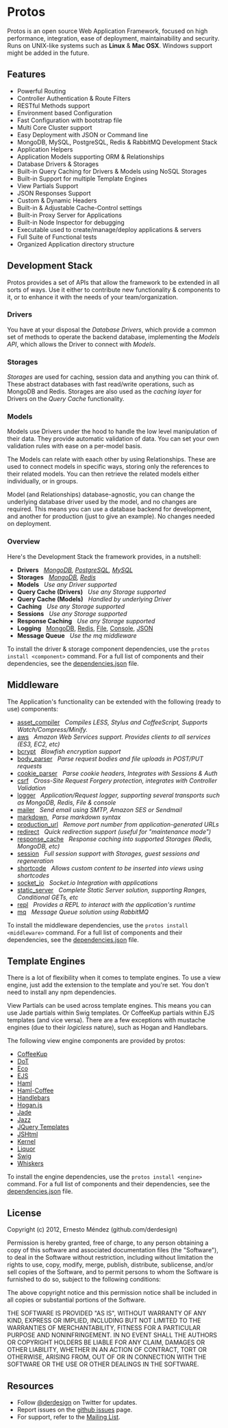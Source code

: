 # Protos

Protos is an open source Web Application Framework, focused on high performance, integration, ease of 
deployment, maintainability and security. Runs on UNIX-like systems such as **Linux** &amp; **Mac OSX**. Windows 
support might be added in the future.

## Features

- Powerful Routing
- Controller Authentication & Route Filters
- RESTful Methods support
- Environment based Configuration
- Fast Configuration with bootstrap file
- Multi Core Cluster support
- Easy Deployment with JSON or Command line
- MongoDB, MySQL, PostgreSQL, Redis & RabbitMQ Development Stack
- Application Helpers
- Application Models supporting ORM &amp; Relationships
- Database Drivers & Storages
- Built-in Query Caching for Drivers & Models using NoSQL Storages
- Built-in Support for multiple Template Engines
- View Partials Support
- JSON Responses Support
- Custom & Dynamic Headers
- Built-in & Adjustable Cache-Control settings
- Built-in Proxy Server for Applications
- Built-in Node Inspector for debugging
- Executable used to create/manage/deploy applications &amp; servers
- Full Suite of Functional tests
- Organized Application directory structure

## Development Stack

Protos provides a set of APIs that allow the framework to be extended in all sorts of ways. Use it either to contribute
new functionality &amp; components to it, or to enhance it with the needs of your team/organization.

### Drivers

You have at your disposal the _Database Drivers_, which provide a common set of methods to operate the backend database,
implementing the _Models API_, which allows the Driver to connect with _Models_.

### Storages

_Storages_ are used for caching, session data and anything you can think of. These abstract databases with fast read/write 
operations, such as MongoDB and Redis. Storages are also used as the _caching layer_ for Drivers on the _Query Cache_ functionality.

### Models

Models use Drivers under the hood to handle the low level manipulation of their data. They provide automatic validation of data.
You can set your own validation rules with ease on a per-model basis.

The Models can relate with eaach other by using Relationships. These are used to connect models in specific ways, storing only the
references to their related models. You can then retrieve the related models either individually, or in groups.

Model (and Relationships) database-agnostic, you can change the underlying database driver used by the model, and no changes are required. This
means you can use a database backend for development, and another for production (just to give an example). No changes needed on deployment.

### Overview

Here's the Development Stack the framework provides, in a nutshell:

- **Drivers** &nbsp; _[MongoDB](https://bitbucket.org/derdesign/protos/src/master/drivers/mongodb.js), [PostgreSQL](https://bitbucket.org/derdesign/protos/src/master/drivers/postgres.js), [MySQL](https://bitbucket.org/derdesign/protos/src/master/drivers/mysql.js)_
- **Storages** &nbsp; _[MongoDB](https://bitbucket.org/derdesign/protos/src/master/storages/mongodb.js), [Redis](https://bitbucket.org/derdesign/protos/src/master/storages/redis.js)_
- **Models** &nbsp; _Use any Driver supported_
- **Query Cache (Drivers)** &nbsp; _Use any Storage supported_
- **Query Cache (Models)** &nbsp; _Handled by underlying Driver_
- **Caching** &nbsp; _Use any Storage supported_
- **Sessions** &nbsp; _Use any Storage supported_
- **Response Caching** &nbsp; _Use any Storage supported_
- **Logging** &nbsp; [MongoDB](https://bitbucket.org/derdesign/protos/src/master/middleware/logger/transport-mongodb.js), 
[Redis](https://bitbucket.org/derdesign/protos/src/master/middleware/logger/transport-redis.js), [File](https://bitbucket.org/derdesign/protos/src/master/middleware/logger/transport-file.js), 
[Console](https://bitbucket.org/derdesign/protos/src/master/middleware/logger/transport-console.js),
[JSON](https://bitbucket.org/derdesign/protos/src/master/middleware/logger/transport-console.js)
- **Message Queue** &nbsp; _Use the mq middleware_

To install the driver & storage component dependencies, use the `protos install <component>` command. For a full list of components and
their dependencies, see the [dependencies.json](https://bitbucket.org/derdesign/protos/src/master/dependencies.json) file.

## Middleware

The Application's functionality can be extended with the following (ready to use) components:

- [asset_compiler](http://derdesign.github.com/protos/middleware#asset_compiler) &nbsp; *Compiles LESS, Stylus and CoffeeScript, Supports Watch/Compress/Minify.*
- [aws](http://derdesign.github.com/protos/middleware#aws) &nbsp; *Amazon Web Services support. Provides clients to all services (ES3, EC2, etc)*
- [bcrypt](http://derdesign.github.com/protos/middleware#bcrypt) &nbsp; *Blowfish encryption support*
- [body_parser](http://derdesign.github.com/protos/middleware#body_parser) &nbsp; *Parse request bodies and file uploads in POST/PUT requests*
- [cookie_parser](http://derdesign.github.com/protos/middleware#cookie_parser) &nbsp; *Parse cookie headers, Integrates with Sessions & Auth*
- [csrf](http://derdesign.github.com/protos/middleware#csrf) &nbsp; *Cross-Site Request Forgery protection, integrates with Controller Validation*
- [logger](http://derdesign.github.com/protos/middleware#logger) &nbsp; *Application/Request logger, supporting several transports such as MongoDB, Redis, File &amp; console*
- [mailer](http://derdesign.github.com/protos/middleware#mailer) &nbsp; *Send email using SMTP, Amazon SES or Sendmail*
- [ markdown ](http://derdesign.github.com/protos/middleware#markdown) &nbsp; *Parse markdown syntax*
- [production_url](http://derdesign.github.com/protos/middleware#production_url) &nbsp; *Remove port number from application-generated URLs*
- [redirect](http://derdesign.github.com/protos/middleware#redirect) &nbsp; *Quick redirection support (useful for "maintenance mode")*
- [response_cache](http://derdesign.github.com/protos/middleware#response_cache) &nbsp; *Response caching into supported Storages (Redis, MongoDB, etc)*
- [session](http://derdesign.github.com/protos/middleware#session) &nbsp; *Full session support with Storages, guest sessions and regeneration*
- [shortcode](http://derdesign.github.com/protos/middleware#shortcode) &nbsp; *Allows custom content to be inserted into views using shortcodes*
- [socket_io](http://derdesign.github.com/protos/middleware#socket_io) &nbsp; *Socket.io Integration with applications*
- [static_server](http://derdesign.github.com/protos/middleware#static_server) &nbsp; *Complete Static Server solution, supporting Ranges, Conditional GETs, etc*
- [repl](http://derdesign.github.com/protos/middleware#repl) &nbsp; *Provides a REPL to interact with the application's runtime*
- [mq](http://derdesign.github.com/protos/middleware#mq) &nbsp; *Message Queue solution using RabbitMQ*

To install the middleware dependencies, use the `protos install <middleware>` command. For a full list of components and
their dependencies, see the [dependencies.json](https://bitbucket.org/derdesign/protos/src/master/dependencies.json) file.

## Template Engines

There is a lot of flexibility when it comes to template engines. To use a view engine, just add the extension 
to the template and you're set. You don't need to install any npm dependencies.

View Partials can be used across template engines. This means you can use Jade partials within Swig templates. Or CoffeeKup
partials within EJS templates (and vice versa). There are a few exceptions with mustache engines (due to their *logicless*
nature), such as Hogan and Handlebars.

The following view engine components are provided by protos:

- [CoffeeKup](https://github.com/mauricemach/coffeekup)
- [DoT](https://github.com/olado/doT)
- [Eco](https://github.com/sstephenson/eco)
- [EJS](https://github.com/visionmedia/ejs)
- [Haml](https://github.com/visionmedia/haml.js)
- [Haml-Coffee](https://github.com/9elements/haml-coffee)
- [Handlebars](https://github.com/wycats/handlebars.js)
- [Hogan.js](https://github.com/twitter/hogan.js)
- [Jade](https://github.com/visionmedia/jade)
- [Jazz](https://github.com/shinetech/jazz)
- [JQuery Templates](https://github.com/kof/node-jqtpl)
- [JSHtml](https://github.com/LuvDaSun/jshtml)
- [Kernel](https://github.com/c9/kernel)
- [Liquor](https://github.com/chjj/liquor)
- [Swig](https://github.com/paularmstrong/swig)
- [Whiskers](https://github.com/gsf/whiskers.js/tree)

To install the engine dependencies, use the `protos install <engine>` command. For a full list of components and
their dependencies, see the [dependencies.json](https://bitbucket.org/derdesign/protos/src/master/dependencies.json) file.


## License

Copyright (c) 2012, Ernesto Méndez (github.com/derdesign)

Permission is hereby granted, free of charge, to any person obtaining a copy
of this software and associated documentation files (the "Software"), to deal
in the Software without restriction, including without limitation the rights
to use, copy, modify, merge, publish, distribute, sublicense, and/or sell
copies of the Software, and to permit persons to whom the Software is
furnished to do so, subject to the following conditions:

The above copyright notice and this permission notice shall be included in
all copies or substantial portions of the Software.

THE SOFTWARE IS PROVIDED "AS IS", WITHOUT WARRANTY OF ANY KIND, EXPRESS OR
IMPLIED, INCLUDING BUT NOT LIMITED TO THE WARRANTIES OF MERCHANTABILITY,
FITNESS FOR A PARTICULAR PURPOSE AND NONINFRINGEMENT. IN NO EVENT SHALL THE
AUTHORS OR COPYRIGHT HOLDERS BE LIABLE FOR ANY CLAIM, DAMAGES OR OTHER
LIABILITY, WHETHER IN AN ACTION OF CONTRACT, TORT OR OTHERWISE, ARISING FROM,
OUT OF OR IN CONNECTION WITH THE SOFTWARE OR THE USE OR OTHER DEALINGS IN
THE SOFTWARE.

## Resources

- Follow [@derdesign](http://twitter.com/derdesign) on Twitter for updates.
- Report issues on the [github issues](https://github.com/derdesign/protos/issues) page.
- For support, refer to the [Mailing List](https://groups.google.com/group/protos-web-framework).

